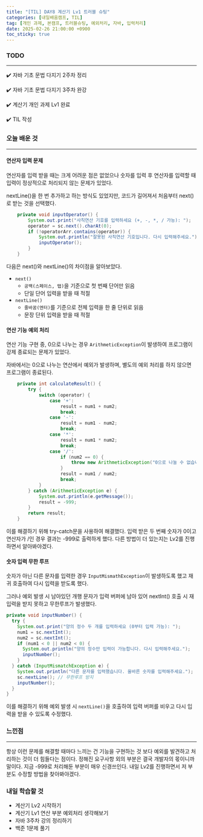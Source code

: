 ```yaml
---
title: "[TIL] DAY8 계산기 Lv1 트러블 슈팅"
categories: [내일배움캠프, TIL]
tag: [개인 과제, 본캠프, 트러블슈팅, 예외처리, 자바, 입력처리]
date: 2025-02-26 21:00:00 +0900
toc_sticky: true
---
```

### TODO
***
✔️ 자바 기초 문법 다지기 2주차 정리

✔️ 자바 기초 문법 다지기 3주차 완강

✔️ 계산기 개인 과제 Lv1 완료

✔️ TIL 작성

### 오늘 배운 것
***
#### 연산자 입력 문제
연산자를 입력 받을 때는 크게 어려운 점은 없었으나 숫자를 입력 후 연산자를 입력할 때 입력이 정상적으로 처리되지 않는 문제가 있었다.

nextLine()을 한 번 추가하고 하는 방식도 있었지만, 코드가 길어져서 처음부터 next()로 받는 것을 선택했다.

```java
    private void inputOperator() {
        System.out.print("사칙연산 기호를 입력하세요 (+, -, *, / 가능): ");
        operator = sc.next().charAt(0);
        if (!operatorArr.contains(operator)) {
            System.out.println("잘못된 사칙연산 기호입니다. 다시 입력해주세요.");
            inputOperator();
        }
    }
```

다음은 next()와 nextLine()의 차이점을 알아보았다.
- `next()`
  - `공백(스페이스, 탭)`을 기준으로 첫 번째 단어만 읽음
  - 단일 단어 입력을 받을 때 적절
- `nextLine()`
  - `줄바꿈(엔터)`를 기준으로 전체 입력을 한 줄 단위로 읽음
  - 문장 단위 입력을 받을 때 적절

#### 연산 기능 예외 처리
연산 기능 구현 중, 0으로 나누는 경우 `ArithmeticException`이 발생하여 프로그램이 강제 종료되는 문제가 있었다. 

자바에서는 0으로 나누는 연산에서 예외가 발생하며, 별도의 예외 처리를 하지 않으면 프로그램이 종료된다. 

```java
    private int calculateResult() {
        try {
            switch (operator) {
                case '+':
                    result = num1 + num2;
                    break;
                case '-':
                    result = num1 - num2;
                    break;
                case '*':
                    result = num1 * num2;
                    break;
                case '/':
                    if (num2 == 0) {
                        throw new ArithmeticException("0으로 나눌 수 없습니다.");
                    }
                    result = num1 / num2;
                    break;
            }
        } catch (ArithmeticException e) {
            System.out.println(e.getMessage());
            result = -999;
        }
        return result;
    }
```

이를 해결하기 위해 try-catch문을 사용하여 해결했다. 입력 받은 두 번째 숫자가 0이고 연산자가 /인 경우 결과는 -999로 출력하게 했다. 다른 방법이 더 있는지는 Lv2를 진행하면서 알아봐야겠다.


#### 숫자 입력 무한 루프
숫자가 아닌 다른 문자를 입력한 경우 `InputMismathException`이 발생하도록 했고 재귀 호출하여 다시 입력을 받도록 했다.

그러나 예외 발생 시 남아있던 개행 문자가 입력 버퍼에 남아 있어 nextInt() 호출 시 재입력을 받지 못하고 무한루프가 발생했다.

```java
private void inputNumber() {
  try {
    System.out.print("양의 정수 두 개를 입력하세요 (0부터 입력 가능): ");
    num1 = sc.nextInt();
    num2 = sc.nextInt();
    if (num1 < 0 || num2 < 0) {
      System.out.println("양의 정수만 입력이 가능합니다. 다시 입력해주세요.");
      inputNumber();
    }
  } catch (InputMismatchException e) {
    System.out.println("다른 문자를 입력했습니다. 올바른 숫자를 입력해주세요.");
    sc.nextLine(); // 무한루프 방지
    inputNumber();
  }
}
```

이를 해결하기 위해 예외 발생 시 `nextLine()`을 호출하여 입력 버퍼를 비우고 다시 입력을 받을 수 있도록 수정했다.

### 느낀점
***
항상 이런 문제를 해결할 때마다 느끼는 건 기능을 구현하는 것 보다 예외를 발견하고 처리하는 것이 더 힘들다는 점이다. 정해진 요구사항 외의 부분은 결국 개발자의 몫이니까 말이다. 지금 -999로 처리해둔 부분이 매우 신경쓰인다. 내일 Lv2를 진행하면서 저 부분도 수정할 방법을 찾아봐야겠다.

### 내일 학습할 것
- 계산기 Lv2 시작하기
- 계산기 Lv1 연산 부분 예외처리 생각해보기
- 자바 3주차 강의 정리하기
- 백준 1문제 풀기
